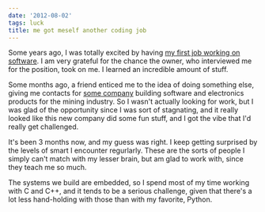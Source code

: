 ```yaml
---
date: '2012-08-02'
tags: luck
title: me got meself another coding job
---
```


Some years ago, I was totally excited by having [my first job working on
software]. I am very grateful for the chance the owner, who interviewed
me for the position, took on me. I learned an incredible amount of
stuff.

Some months ago, a friend enticed me to the idea of doing something
else, giving me contacts for [some company] building software and
electronics products for the mining industry. So I wasn\'t actually
looking for work, but I was glad of the opportunity since I was sort of
stagnating, and it really looked like this new company did some fun
stuff, and I got the vibe that I\'d really get challenged.

It\'s been 3 months now, and my guess was right. I keep getting
surprised by the levels of smart I encounter regurlarly. These are the
sorts of people I simply can\'t match with my lesser brain, but am glad
to work with, since they teach me so much.

The systems we build are embedded, so I spend most of my time working
with C and C++, and it tends to be a serious challenge, given that
there\'s a lot less hand-holding with those than with my favorite,
Python.

  [my first job working on software]: http://tshepang.net/me-got-meself-a-coding-job
  [some company]: http://eiq.co.za
